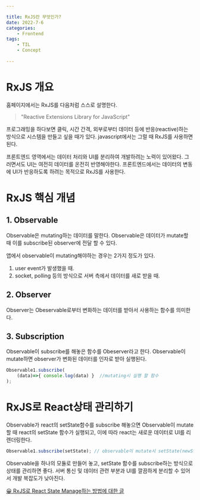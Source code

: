 ```yaml
---

title: RxJS란 무엇인가?
date: 2022-7-6
categories: 
    - Frontend
tags:
    - TIL
    - Concept
 
---
```


# RxJS 개요
홈페이지에서는 RxJS를 다음처럼 스스로 설명한다.
> "Reactive Extensions Library for JavaScript"  

프로그래밍을 하다보면 클릭, 시간 간격, 외부로부터 데이터 등에 반응(reactive)하는 방식으로 시스템을 만들고 싶을 때가 있다. javascript에서는 그럴 때 RxJS를 사용하면 된다.

프론트엔드 영역에서는 데이터 처리와 UI를 분리하여 개발하려는 노력이 있어왔다. 그러면서도 UI는 여전히 데이터를 온전히 반영해야한다. 프론트엔드에서는 데이터의 변동에 UI가 반응하도록 하려는 목적으로 RxJS를 사용한다.

# RxJS 핵심 개념

## 1. Observable
Observable은 mutating하는 데이터를 말한다. Observable은 데이터가 mutate할 때 이를 subscribe된 observer에 전달 할 수 있다.

앱에서 observable이 mutating해야하는 경우는 2가지 정도가 있다. 
1. user event가 발생했을 때.
2. socket, polling 등의 방식으로 서버 측에서 데이터를 새로 받을 때.

## 2. Observer
Observer는 Obeservable로부터 변화하는 데이터를 받아서 사용하는 함수를 의미한다.

## 3. Subscription
Observable이 subscribe를 해놓은 함수를 Obeserver라고 한다. Observable이 mutate하면 observer가 변화된 데이터를 인자로 받아 실행된다. 

```javascript
Observable1.subscribe(
    (data)=>{ console.log(data) }  //mutating시 실행 할 함수
);
```

# RxJS로 React상태 관리하기
Observable가 react의 setState함수를 subscribe 해놓으면 Observable이 mutate할 때 react의 setState 함수가 실행되고, 이에 따라 react는 새로운 데이터로 UI를 리렌더링한다.
```javascript
Observable1.subscribe(setState); // observable이 mutate시 setState(newState)를 한다.
```

Observable을 하나의 모듈로 만들어 놓고, setState 함수를 subscribe하는 방식으로 상태를 관리하면 좋다. 서버 통신 및 데이터 관련 부분과 UI를 깔끔하게 분리할 수 있어서 개발 복잡도가 낮아진다.  

[😀 RxJS로 React State Manage하는 방법에 대한 글](https://blog.logrocket.com/rxjs-react-hooks-for-state-management/)